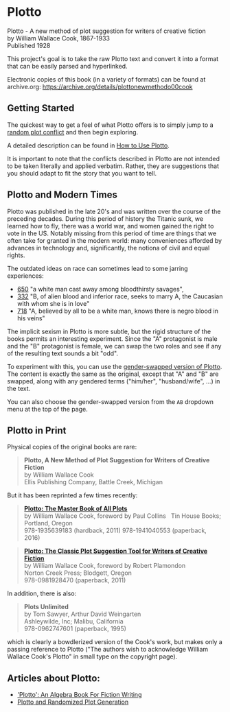 # Plotto

Plotto - A new method of plot suggestion for writers of creative fiction  
by William Wallace Cook, 1867-1933  
Published 1928

This project's goal is to take the raw Plotto text and convert it into a
format that can be easily parsed and hyperlinked.

Electronic copies of this book (in a variety of formats) can be found at archive.org:
https://archive.org/details/plottonewmethodo00cook

## Getting Started

The quickest way to get a feel of what Plotto offers is to simply jump to a [random plot conflict](http://garykac.github.io/plotto/plotto-mf.html?random) and then begin exploring.

A detailed description can be found in [How to Use Plotto](how-to.md).

It is important to note that the conflicts described in Plotto are not intended to be taken literally and applied verbatim. Rather, they are suggestions that you should adapt to fit the story that you want to tell.

## Plotto and Modern Times

Plotto was published in the late 20's and was written over the course of the preceding decades. During this period of history the Titanic sunk, we learned how to fly, there was a world war, and women gained the right to vote in the US. Notably missing from this period of time are things that we often take for granted in the modern world: many conveniences afforded by advances in technology and, significantly, the notiona of civil and equal rights.

The outdated ideas on race can sometimes lead to some jarring experiences:

* [650](http://garykac.github.io/plotto/plotto-mf.html#650) "a white man cast away among bloodthirsty savages",
* [332](http://garykac.github.io/plotto/plotto-mf.html#332) "B, of alien blood and inferior race, seeks to marry A, the Caucasian with whom she is in love"
* [718](http://garykac.github.io/plotto/plotto-mf.html#718) "A, believed by all to be a white man, knows there is negro blood in his veins"

The implicit sexism in Plotto is more subtle, but the rigid structure of the books permits an interesting experiment. Since the "A" protagonist is male and the "B" protagonist is female, we can swap the two roles and see if any of the resulting text sounds a bit "odd".

To experiment with this, you can use the [gender-swapped version of Plotto](http://garykac.github.io/plotto/plotto-fm.html). The content is exactly the same as the original, except that "A" and "B" are swapped, along with any gendered terms ("him/her", "husband/wife", ...) in the text.

You can also choose the gender-swapped version from the `AB` dropdown menu at the top of the page.

## Plotto in Print

Physical copies of the original books are rare:

> **Plotto, A New Method of Plot Suggestion for Writers of Creative Fiction**  
> by William Wallace Cook  
> Ellis Publishing Company, Battle Creek, Michigan

But it has been reprinted a few times recently:

> [**Plotto: The Master Book of All Plots**](https://www.amazon.com/Plotto-Master-Book-All-Plots/dp/1941040551)  
> by William Wallace Cook, foreword by Paul Collins  
> Tin House Books; Portland, Oregon  
> 978-1935639183 (hardback, 2011) 978-1941040553 (paperback, 2016)  

> [**Plotto: The Classic Plot Suggestion Tool for Writers of Creative Fiction**](https://www.amazon.com/Plotto-Classic-Suggestion-Writers-Creative/dp/0981928471)  
> by William Wallace Cook, foreword by Robert Plamondon  
> Norton Creek Press; Blodgett, Oregon  
> 978-0981928470 (paperback, 2011)  

In addition, there is also:

> **Plots Unlimited**  
> by Tom Sawyer, Arthur David Weingarten  
> Ashleywilde, Inc; Malibu, California  
> 978-0962747601 (paperback, 1995)  

which is clearly a bowdlerized version of the Cook's work, but makes only a passing reference to Plotto ("The authors wish to acknowledge William Wallace Cook's Plotto" in small type on the copyright page).

## Articles about Plotto:

* ['Plotto': An Algebra Book For Fiction Writing](http://www.npr.org/2012/02/19/146941343/plotto-an-algebra-book-for-fiction-writing)
* [Plotto and Randomized Plot Generation](http://www.story-games.com/forums/discussion/15897/plotto-and-randomized-plot-generation)
